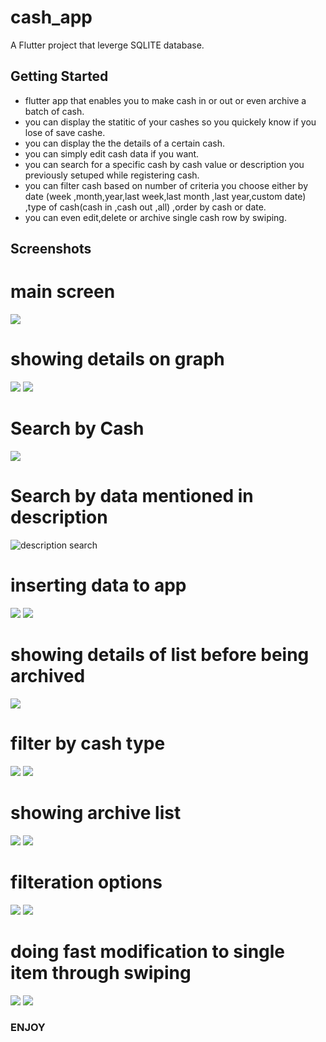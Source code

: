 # cash_app

A Flutter project that leverge SQLITE database.

## Getting Started
* flutter app that enables you to make cash in or out or even archive a batch of cash.
* you can display the statitic of your cashes so you quickely know if you lose of save cashe.
* you can display the the details of a certain cash.
* you can simply edit cash data if you want.
* you can search for a specific cash by cash value or description you previously setuped while registering cash.
* you can filter cash based on number of criteria you choose either by date (week ,month,year,last week,last month ,last year,custom date)
,type of cash(cash in ,cash out ,all) ,order by cash or date.
* you can even edit,delete or archive single cash row by swiping.

## Screenshots
# main screen

![](https://github.com/AbdelrhmanSror/cash_app/blob/master/Main%20screen.jpg)

# showing details on graph

![](https://github.com/AbdelrhmanSror/cash_app/blob/master/graph%20detail.jpg)
![](https://github.com/AbdelrhmanSror/cash_app/blob/master/Operation%20options.jpg)

# Search by Cash

![](https://github.com/AbdelrhmanSror/cash_app/blob/master/Search%20by%20cash.jpg)

# Search by data mentioned in description

![description search](https://github.com/AbdelrhmanSror/cash_app/blob/master/Search%20by%20description%20.jpg)

# inserting data to app
![](https://github.com/AbdelrhmanSror/cash_app/blob/master/Cash%20in.jpg)
![](https://github.com/AbdelrhmanSror/cash_app/blob/master/CashOut.jpg)

# showing details of list before being archived

![](https://github.com/AbdelrhmanSror/cash_app/blob/master/ShowinglistToArchive.jpg)

# filter by cash type

![](https://github.com/AbdelrhmanSror/cash_app/blob/master/Cash%20in%20filter.jpg)
![](https://github.com/AbdelrhmanSror/cash_app/blob/master/Cash%20out%20Filter.jpg)

# showing archive list 

![](https://github.com/AbdelrhmanSror/cash_app/blob/master/Archive%20list.jpg)
![](https://github.com/AbdelrhmanSror/cash_app/blob/master/Archive%20list%20details%20.jpg)

# filteration options

![](https://github.com/AbdelrhmanSror/cash_app/blob/master/FilterbyAll.jpg)
![](https://github.com/AbdelrhmanSror/cash_app/blob/master/FilterByAll2.jpg)

[](https://github.com/AbdelrhmanSror/cash_app/blob/master/FilterByWeek.jpg)
[](https://github.com/AbdelrhmanSror/cash_app/blob/master/FilterByWeek2.jpg)

[](https://github.com/AbdelrhmanSror/cash_app/blob/master/FilterByThisYear.jpg)
[](https://github.com/AbdelrhmanSror/cash_app/blob/master/FilterByThisYear2.jpg)

[](https://github.com/AbdelrhmanSror/cash_app/blob/master/FilterByLastMonth.jpg)
[](https://github.com/AbdelrhmanSror/cash_app/blob/master/FilterByLastMonth2.jpg)

[](https://github.com/AbdelrhmanSror/cash_app/blob/master/FilterByLast30days.jpg)
[](https://github.com/AbdelrhmanSror/cash_app/blob/master/FilterByLast30Days2.jpg)

[](https://github.com/AbdelrhmanSror/cash_app/blob/master/FilterByCustom.jpg)
[](https://github.com/AbdelrhmanSror/cash_app/blob/master/FilterByCustom2.jpg)
[](https://github.com/AbdelrhmanSror/cash_app/blob/master/FilterByCustom3.jpg)

[](https://github.com/AbdelrhmanSror/cash_app/blob/master/FilterByOlder.jpg)
[](https://github.com/AbdelrhmanSror/cash_app/blob/master/FilterByOlder2.jpg)

[](https://github.com/AbdelrhmanSror/cash_app/blob/master/FilterByLatest.jpg)
[](https://github.com/AbdelrhmanSror/cash_app/blob/master/FilterByLatest2.jpg)

[](https://github.com/AbdelrhmanSror/cash_app/blob/master/FilterByCashHighToLow.jpg)
[](https://github.com/AbdelrhmanSror/cash_app/blob/master/FilterByCashHighToLow2.jpg)

[](https://github.com/AbdelrhmanSror/cash_app/blob/master/FilterByCashLowToHigh.jpg)
[](https://github.com/AbdelrhmanSror/cash_app/blob/master/FilterByCashLowToHigh2.jpg)

# doing fast modification to single item through swiping 
![](https://github.com/AbdelrhmanSror/cash_app/blob/master/SwipeOptions.jpg)
![](https://github.com/AbdelrhmanSror/cash_app/blob/master/SwipeOptions2.jpg)






### ENJOY
